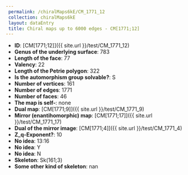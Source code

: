 ```yaml
--- 
 permalink: /chiralMaps6kE/CM_1771_12 
 collection: chiralMaps6kE
 layout: dataEntry
 title: Chiral maps up to 6000 edges - CM[1771;12]
---
```


- **ID**: [CM[1771;12]]({{ site.url }}/test/CM_1771_12)
- **Genus of the underlying surface**: 783
- **Length of the face**: 77
- **Valency**: 22
- **Length of the Petrie polygon**: 322
- **Is the automorphism group solvable?**: S
- **Number of vertices**: 161
- **Number of edges**: 1771
- **Number of faces**: 46
- **The map is self-**: none
- **Dual map**: [CM[1771;9]]({{ site.url }}/test/CM_1771_9)
- **Mirror (enantihomorphic) map**: [CM[1771;17]]({{ site.url }}/test/CM_1771_17)
- **Dual of the mirror image**: [CM[1771;4]]({{ site.url }}/test/CM_1771_4)
- **Z_q-Exponent?**: 10
- **No idea**:  13:16
- **No idea**: Y
- **No idea**: N
- **Skeleton**: Sk(161;3)
- **Some other kind of skeleton**: nan

